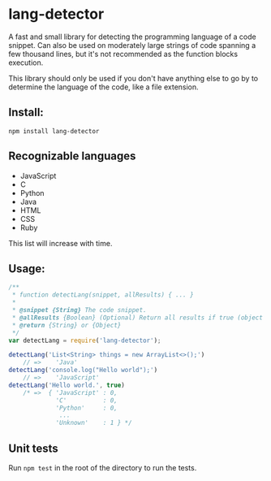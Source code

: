 lang-detector
=====
A fast and small library for detecting the programming language of a code snippet. Can also be used on moderately large strings of code spanning a few thousand lines, but it's not recommended as the function blocks execution.

This library should only be used if you don't have anything else to go by to determine the language of the code, like a file extension.

## Install:
```Shell
npm install lang-detector
```

## Recognizable languages
* JavaScript
* C
* Python
* Java
* HTML
* CSS
* Ruby

This list will increase with time.

## Usage:
```JavaScript
/**
 * function detectLang(snippet, allResults) { ... }
 *
 * @snippet {String} The code snippet.
 * @allResults {Boolean} (Optional) Return all results if true (object instead of string).
 * @return {String} or {Object}
 */
var detectLang = require('lang-detector');

detectLang('List<String> things = new ArrayList<>();')
    // =>    'Java'
detectLang('console.log("Hello world");')
    // =>    'JavaScript'
detectLang('Hello world.', true)
    /* =>  { 'JavaScript' : 0,
             'C'          : 0,
             'Python'     : 0,
              ...
             'Unknown'    : 1 } */

```

## Unit tests
Run `npm test` in the root of the directory to run the tests.